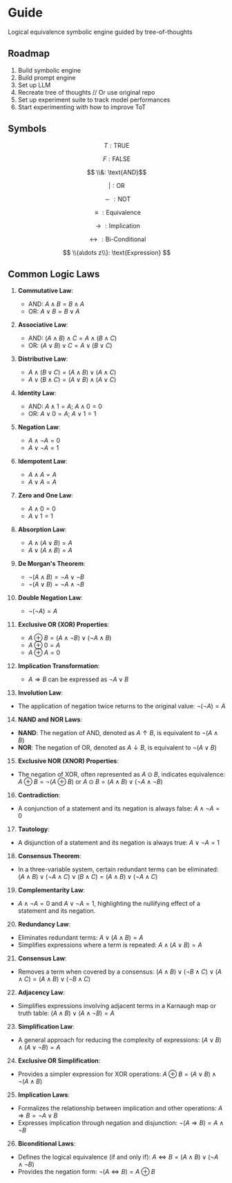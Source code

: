 # Guide

Logical equivalence 
symbolic engine guided by tree-of-thoughts 

## Roadmap

1. Build symbolic engine
2. Build prompt engine
3. Set up LLM
4. Recreate tree of thoughts // Or use original repo
5. Set up experiment suite to track model performances
6. Start experimenting with how to improve ToT

## Symbols

$$ T: \text{TRUE}$$

$$ F: \text{FALSE}$$

$$ \\&: \text{AND}$$

$$ |: \text{OR}$$

$$ \sim : \text{NOT}$$

$$ \equiv: \text{Equivalence}$$

$$ \rightarrow: \text{Implication}$$

$$ \leftrightarrow: \text{Bi-Conditional}$$

$$ \\{a\dots z\\}: \text{Expression} $$

## Common Logic Laws

1. **Commutative Law**:
   - AND: $A \land B = B \land A$
   - OR: $A \lor B = B \lor A$

2. **Associative Law**:
   - AND: $(A \land B) \land C = A \land (B \land C)$
   - OR: $(A \lor B) \lor C = A \lor (B \lor C)$

3. **Distributive Law**:
   - $A \land (B \lor C) = (A \land B) \lor (A \land C)$
   - $A \lor (B \land C) = (A \lor B) \land (A \lor C)$

4. **Identity Law**:
   - AND: $A \land 1 = A$; $A \land 0 = 0$
   - OR: $A \lor 0 = A$; $A \lor 1 = 1$

5. **Negation Law**:
   - $A \land \lnot A = 0$
   - $A \lor \lnot A = 1$

6. **Idempotent Law**:
   - $A \land A = A$
   - $A \lor A = A$

7. **Zero and One Law**:
   - $A \land 0 = 0$
   - $A \lor 1 = 1$

8. **Absorption Law**:
   - $A \land (A \lor B) = A$
   - $A \lor (A \land B) = A$

9. **De Morgan's Theorem**:
   - $\lnot (A \land B) = \lnot A \lor \lnot B$
   - $\lnot (A \lor B) = \lnot A \land \lnot B$

10. **Double Negation Law**:
    - $\lnot (\lnot A) = A$

11. **Exclusive OR (XOR) Properties**:
    - $A \oplus B = (A \land \lnot B) \lor (\lnot A \land B)$
    - $A \oplus 0 = A$
    - $A \oplus A = 0$

12. **Implication Transformation**:
    - $A \Rightarrow B$ can be expressed as $\lnot A \lor B$

13. **Involution Law**:
   - The application of negation twice returns to the original value: $\lnot(\lnot A) = A$

14. **NAND and NOR Laws**:
   - **NAND**: The negation of AND, denoted as $A \uparrow B$, is equivalent to $\lnot(A \land B)$
   - **NOR**: The negation of OR, denoted as $A \downarrow B$, is equivalent to $\lnot(A \lor B)$

15. **Exclusive NOR (XNOR) Properties**:
   - The negation of XOR, often represented as $A \odot B$, indicates equivalence: $A \oplus B = \lnot(A \oplus B)$ or $A \odot B = (A \land B) \lor (\lnot A \land \lnot B)$

16. **Contradiction**:
   - A conjunction of a statement and its negation is always false: $A \land \lnot A = 0$

17. **Tautology**:
   - A disjunction of a statement and its negation is always true: $A \lor \lnot A = 1$

18. **Consensus Theorem**:
   - In a three-variable system, certain redundant terms can be eliminated: $(A \land B) \lor (\lnot A \land C) \lor (B \land C) = (A \land B) \lor (\lnot A \land C)$

19. **Complementarity Law**:
   - $A \land \lnot A = 0$ and $A \lor \lnot A = 1$, highlighting the nullifying effect of a statement and its negation.

20. **Redundancy Law**:
   - Eliminates redundant terms: $A \lor (A \land B) = A$
   - Simplifies expressions where a term is repeated: $A \land (A \lor B) = A$

21. **Consensus Law**:
   - Removes a term when covered by a consensus: $(A \land B) \lor (\lnot B \land C) \lor (A \land C) = (A \land B) \lor (\lnot B \land C)$

22. **Adjacency Law**:
   - Simplifies expressions involving adjacent terms in a Karnaugh map or truth table: $(A \land B) \lor (A \land \lnot B) = A$

23. **Simplification Law**:
   - A general approach for reducing the complexity of expressions: $(A \lor B) \land (A \lor \lnot B) = A$

24. **Exclusive OR Simplification**:
   - Provides a simpler expression for XOR operations: $A \oplus B = (A \lor B) \land \lnot (A \land B)$

25. **Implication Laws**:
   - Formalizes the relationship between implication and other operations: $A \Rightarrow B = \lnot A \lor B$
   - Expresses implication through negation and disjunction: $\lnot (A \Rightarrow B) = A \land \lnot B$

26. **Biconditional Laws**:
   - Defines the logical equivalence (if and only if): $A \Leftrightarrow B = (A \land B) \lor (\lnot A \land \lnot B)$
   - Provides the negation form: $\lnot (A \Leftrightarrow B) = A \oplus B$
